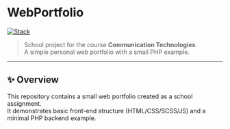 # WebPortfolio

[![Stack](https://img.shields.io/badge/HTML-CSS%2FSCSS%20%7C%20JavaScript%20%7C%20PHP-0A7EA4)]()

> School project for the course **Communication Technologies**.  
> A simple personal web portfolio with a small PHP example.

---

## ✨ Overview
This repository contains a small web portfolio created as a school assignment.  
It demonstrates basic front-end structure (HTML/CSS/SCSS/JS) and a minimal PHP backend example.
